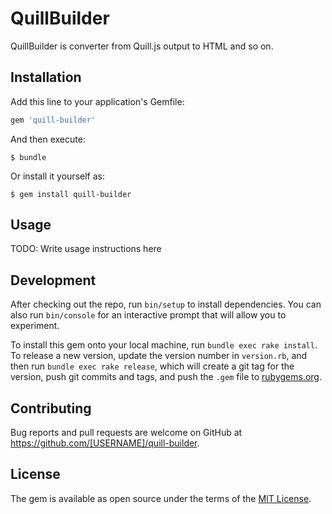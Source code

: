 # QuillBuilder

QuillBuilder is converter from Quill.js output to HTML and so on.

## Installation

Add this line to your application's Gemfile:

```ruby
gem 'quill-builder'
```

And then execute:

    $ bundle

Or install it yourself as:

    $ gem install quill-builder

## Usage

TODO: Write usage instructions here

## Development

After checking out the repo, run `bin/setup` to install dependencies. You can also run `bin/console` for an interactive prompt that will allow you to experiment.

To install this gem onto your local machine, run `bundle exec rake install`. To release a new version, update the version number in `version.rb`, and then run `bundle exec rake release`, which will create a git tag for the version, push git commits and tags, and push the `.gem` file to [rubygems.org](https://rubygems.org).

## Contributing

Bug reports and pull requests are welcome on GitHub at https://github.com/[USERNAME]/quill-builder.

## License

The gem is available as open source under the terms of the [MIT License](http://opensource.org/licenses/MIT).
